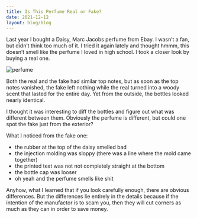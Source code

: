 ```yaml
---
title: Is This Perfume Real or Fake?
date: 2021-12-12
layout: blog/blog
---
```


Last year I bought a Daisy, Marc Jacobs perfume from Ebay. I wasn’t a fan, but didn’t think too much of it. I tried it again lately and thought hmmm, this doesn’t smell like the perfume I loved in high school. I took a closer look by buying a real one.

![perfume](/assets/essays/perfume.jpeg)

Both the real and the fake had similar top notes, but as soon as the top notes vanished, the fake left nothing while the real turned into a woody scent that lasted for the entire day. Yet from the outside, the bottles looked nearly identical.

I thought it was interesting to diff the bottles and figure out what was different between them. Obviously the perfume is different, but could one spot the fake just from the exterior?

What I noticed from the fake one:
- the rubber at the top of the daisy smelled bad
- the injection molding was sloppy (there was a line where the mold came together)
- the printed text was not not completely straight at the bottom
- the bottle cap was looser
- oh yeah and the perfume smells like shit

Anyhow, what I learned that if you look carefully enough, there are obvious differences. But the differences lie entirely in the details because if the intention of the manufactor is to scam you, then they will cut corners as much as they can in order to save money.